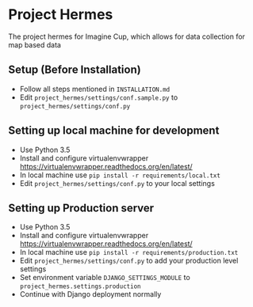 # Project Hermes

The project hermes for Imagine Cup, which allows for data collection for map based data

## Setup (Before Installation)
- Follow all steps mentioned in `INSTALLATION.md`
- Edit `project_hermes/settings/conf.sample.py` to `project_hermes/settings/conf.py`

## Setting up local machine for development
- Use Python 3.5
- Install and configure virtualenvwrapper https://virtualenvwrapper.readthedocs.org/en/latest/
- In local machine use `pip install -r requirements/local.txt`
- Edit `project_hermes/settings/conf.py` to your local settings

## Setting up Production server
- Use Python 3.5
- Install and configure virtualenvwrapper https://virtualenvwrapper.readthedocs.org/en/latest/
- In local machine use `pip install -r requirements/production.txt`
- Edit `project_hermes/settings/conf.py` to add your production level settings
- Set environment variable `DJANGO_SETTINGS_MODULE` to `project_hermes.settings.production`
- Continue with Django deployment normally

